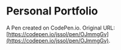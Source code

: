 # Personal Portfolio

A Pen created on CodePen.io. Original URL: [https://codepen.io/jssol/pen/OJmmgGv](https://codepen.io/jssol/pen/OJmmgGv).


